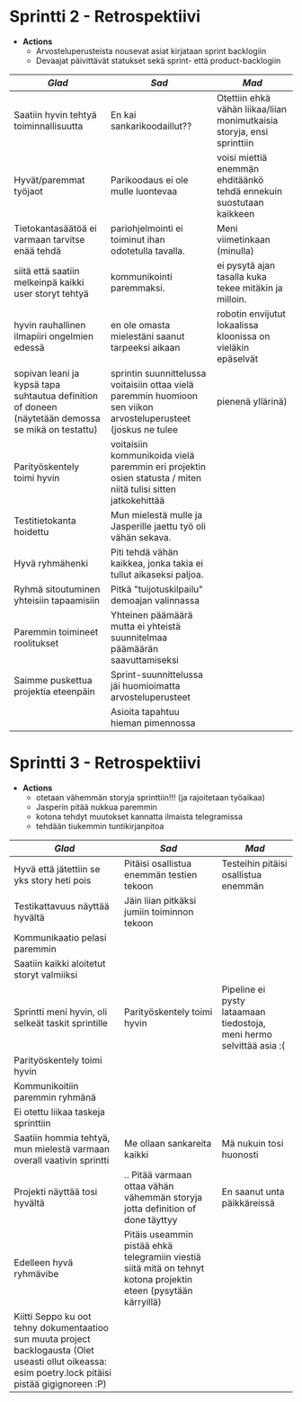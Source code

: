 # Sprintti 2 - Retrospektiivi
* **Actions**
   * Arvosteluperusteista nousevat asiat kirjataan sprint backlogiin
   * Devaajat päivittävät statukset sekä sprint- että product-backlogiin

|_Glad_                                                          |_Sad_                                                           |_Mad_                                                           |
|----------------------------------------------------------------|----------------------------------------------------------------|----------------------------------------------------------------|
|Saatiin hyvin tehtyä toiminnallisuutta                          |En kai sankarikoodaillut??                                      |Otettiin ehkä vähän liikaa/liian monimutkaisia storyja, ensi sprinttiin
|Hyvät/paremmat työjaot                                          |Parikoodaus ei ole mulle luontevaa                              |voisi miettiä enemmän ehditäänkö tehdä ennekuin suostutaan kaikkeen
|Tietokantasäätöä ei varmaan tarvitse enää tehdä                 |pariohjelmointi ei toiminut ihan odotetulla tavalla.            |Meni viimetinkaan (minulla)
|siitä että saatiin melkeinpä kaikki user storyt tehtyä          |kommunikointi paremmaksi.                                       |ei pysytä ajan tasalla kuka tekee mitäkin ja milloin.
|hyvin rauhallinen ilmapiiri ongelmien edessä                    |en ole omasta mielestäni saanut tarpeeksi aikaan                |robotin envijutut lokaalissa kloonissa on vieläkin epäselvät
|sopivan leani ja kypsä tapa suhtautua definition of doneen (näytetään demossa se mikä on testattu)|sprintin suunnittelussa voitaisiin ottaa vielä paremmin huomioon sen viikon arvosteluperusteet (joskus ne tulee |pienenä yllärinä)|En tiennyt mitä priorisoida kun työjako oli sekava
|Parityöskentely toimi hyvin                                     |voitaisiin kommunikoida vielä paremmin eri projektin osien statusta / miten niitä tulisi sitten jatkokehittää|
|Testitietokanta hoidettu                                        |Mun mielestä mulle ja Jasperille jaettu työ oli vähän sekava.   |
|Hyvä ryhmähenki                                                 |Piti tehdä vähän kaikkea, jonka takia ei tullut aikaseksi paljoa.|
|Ryhmä sitoutuminen yhteisiin tapaamisiin                        |Pitkä "tuijotuskilpailu" demoajan valinnassa                    |
|Paremmin toimineet roolitukset                                  |Yhteinen päämäärä mutta ei yhteistä suunnitelmaa päämäärän saavuttamiseksi|
|Saimme puskettua projektia eteenpäin                            |Sprint-suunnittelussa jäi huomioimatta arvosteluperusteet       |
|                                                                |Asioita tapahtuu hieman pimennossa                              |


# Sprintti 3 - Retrospektiivi
* **Actions**
   * otetaan vähemmän storyja sprinttiin!!! (ja rajoitetaan työaikaa)
   * Jasperin pitää nukkua paremmin
   * kotona tehdyt muutokset kannatta ilmaista telegramissa
   * tehdään tiukemmin tuntikirjanpitoa

| _Glad_                                                   | _Sad_                                                         | _Mad_                                                             |
|----------------------------------------------------------|---------------------------------------------------------------|-------------------------------------------------------------------|
| Hyvä että jätettiin se yks story heti pois               | Pitäisi osallistua enemmän testien tekoon                     | Testeihin pitäisi osallistua enemmän                                |
| Testikattavuus näyttää hyvältä                            | Jäin liian pitkäksi jumiin toiminnon tekoon                  |                                                                    |
| Kommunikaatio pelasi paremmin                             |                                                               |                                                                    |
| Saatiin kaikki aloitetut storyt valmiiksi                 |                                                               |                                                                    |
| Sprintti meni hyvin, oli selkeät taskit sprintille         | Parityöskentely toimi hyvin                                    | Pipeline ei pysty lataamaan tiedostoja, meni hermo selvittää asia :( |
| Parityöskentely toimi hyvin                                |                                                               |                                                                    |
| Kommunikoitiin paremmin ryhmänä                           |                                                               |                                                                    |
| Ei otettu liikaa taskeja sprinttiin                       |                                                               |                                                                    |
| Saatiin hommia tehtyä, mun mielestä varmaan overall vaativin sprintti | Me ollaan sankareita kaikki                              | Mä nukuin tosi huonosti                                           |
| Projekti näyttää tosi hyvältä                             | .. Pitää varmaan ottaa vähän vähemmän storyja jotta definition of done täyttyy | En saanut unta päikkäreissä                                   |
| Edelleen hyvä ryhmävibe                                    | Pitäis useammin pistää ehkä telegramiin viestiä siitä mitä on tehnyt kotona projektin eteen (pysytään kärryillä) |                                                                   |
| Kiitti Seppo ku oot tehny dokumentaatioo sun muuta project backlogausta (Olet useasti ollut oikeassa: esim poetry.lock pitäisi pistää gigignoreen :P) | | |
